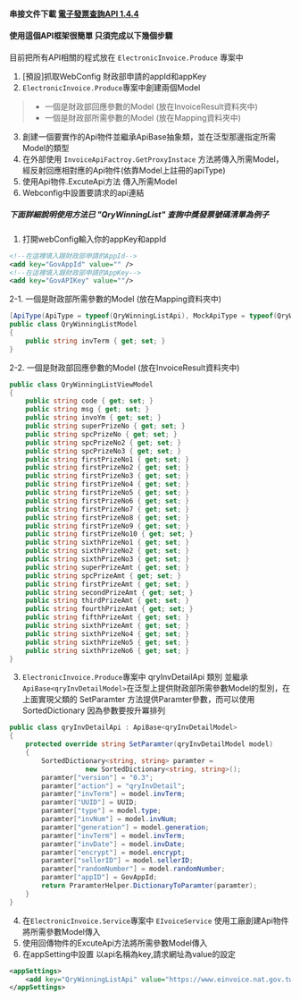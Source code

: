 #### 串接文件下載 [電子發票查詢API 1.4.4](https://www.einvoice.nat.gov.tw/home/DownLoad?fileName=1476855387455_0.4.4.pdf) 

#### 使用這個API框架很簡單 只須完成以下幾個步驟
目前把所有API相關的程式放在 `ElectronicInvoice.Produce` 專案中

1. [預設]抓取WebConfig 財政部申請的appId和appKey
2. `ElectronicInvoice.Produce`專案中創建兩個Model
>* 一個是財政部回應參數的Model (放在InvoiceResult資料夾中)
>* 一個是財政部所需參數的Model (放在Mapping資料夾中)
3. 創建一個要實作的Api物件並繼承ApiBase抽象類，並在泛型那邊指定所需 Model的類型
4. 在外部使用 `InvoiceApiFactroy.GetProxyInstace` 方法將傳入所需Model，經反射回應相對應的Api物件(依靠Model上註冊的apiType)
5. 使用Api物件.ExcuteApi方法 傳入所需Model
6. Webconfig中設置要請求的api連結

##### 下面詳細說明使用方法已 "QryWinningList"  查詢中獎發票號碼清單為例子
			
1. 打開webConfig輸入你的appKey和appId 
```xml
<!--在這裡填入跟財政部申請的AppId-->
<add key="GovAppId" value="" />
<!--在這裡填入跟財政部申請的AppKey-->
<add key="GovAPIKey" value=""/>
```
2-1. 一個是財政部所需參數的Model (放在Mapping資料夾中)
```cs
[ApiType(ApiType = typeof(QryWinningListApi), MockApiType = typeof(QryWinningListMockApi))]
public class QryWinningListModel
{
    public string invTerm { get; set; }
}
```
2-2. 一個是財政部回應參數的Model (放在InvoiceResult資料夾中)
```cs
public class QryWinningListViewModel
{
    public string code { get; set; }
    public string msg { get; set; }
    public string invoYm { get; set; }
    public string superPrizeNo { get; set; }
    public string spcPrizeNo { get; set; }
    public string spcPrizeNo2 { get; set; }
    public string spcPrizeNo3 { get; set; }
    public string firstPrizeNo1 { get; set; }
    public string firstPrizeNo2 { get; set; }
    public string firstPrizeNo3 { get; set; }
    public string firstPrizeNo4 { get; set; }
    public string firstPrizeNo5 { get; set; }
    public string firstPrizeNo6 { get; set; }
    public string firstPrizeNo7 { get; set; }
    public string firstPrizeNo8 { get; set; }
    public string firstPrizeNo9 { get; set; }
    public string firstPrizeNo10 { get; set; }
    public string sixthPrizeNo1 { get; set; }
    public string sixthPrizeNo2 { get; set; }
    public string sixthPrizeNo3 { get; set; }
    public string superPrizeAmt { get; set; }
    public string spcPrizeAmt { get; set; }
    public string firstPrizeAmt { get; set; }
    public string secondPrizeAmt { get; set; }
    public string thirdPrizeAmt { get; set; }
    public string fourthPrizeAmt { get; set; }
    public string fifthPrizeAmt { get; set; }
    public string sixthPrizeAmt { get; set; }
    public string sixthPrizeNo4 { get; set; }
    public string sixthPrizeNo5 { get; set; }
    public string sixthPrizeNo6 { get; set; }
}
```


3. `ElectronicInvoice.Produce`專案中 qryInvDetailApi 類別 並繼承  `ApiBase<qryInvDetailModel>`在泛型上提供財政部所需參數Model的型別，在上面實現父類的 SetParamter 方法提供Paramter參數，而可以使用SortedDictionary
因為參數要按升冪排列

```cs
public class qryInvDetailApi : ApiBase<qryInvDetailModel>
{
    protected override string SetParamter(qryInvDetailModel model)
    {
        SortedDictionary<string, string> paramter = 
                   new SortedDictionary<string, string>();
        paramter["version"] = "0.3";
        paramter["action"] = "qryInvDetail";
        paramter["invTerm"] = model.invTerm;
        paramter["UUID"] = UUID;
        paramter["type"] = model.type;
        paramter["invNum"] = model.invNum;
        paramter["generation"] = model.generation;
        paramter["invTerm"] = model.invTerm;
        paramter["invDate"] = model.invDate;
        paramter["encrypt"] = model.encrypt;
        paramter["sellerID"] = model.sellerID;
        paramter["randomNumber"] = model.randomNumber;
        paramter["appID"] = GovAppId;
        return PraramterHelper.DictionaryToParamter(paramter);
    }
}
```

4. 在`ElectronicInvoice.Service`專案中 `EIvoiceService` 使用工廠創建Api物件將所需參數Model傳入
5. 使用回傳物件的ExcuteApi方法將所需參數Model傳入
6. 在appSetting中設置 以api名稱為key,請求網址為value的設定
```xml
<appSettings>
    <add key="QryWinningListApi" value="https://www.einvoice.nat.gov.tw/PB2CAPIVAN/invapp/InvApp" />
</appSettings>
```

